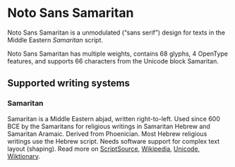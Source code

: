 
# Noto Sans Samaritan

Noto Sans Samaritan is a unmodulated (“sans serif”) design for texts in the Middle Eastern _Samaritan_ script. 

Noto Sans Samaritan has multiple weights, contains 68 glyphs, 4 OpenType features, and supports 66 characters from the Unicode block Samaritan.


## Supported writing systems


### Samaritan

Samaritan is a Middle Eastern abjad, written right-to-left. Used since 600 BCE by the Samaritans for religious writings in Samaritan Hebrew and Samaritan Aramaic. Derived from Phoenician. Most Hebrew religious writings use the Hebrew script. Needs software support for complex text layout (shaping). Read more on [ScriptSource](https://scriptsource.org/scr/Samr), [Wikipedia](https://en.wikipedia.org/wiki/ISO_15924:Samr), [Unicode](https://www.unicode.org/versions/Unicode13.0.0/ch09.pdf#G34422), [Wiktionary](https://en.wiktionary.org/wiki/Category:Samaritan_script).


